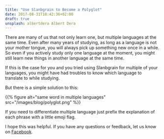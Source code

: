 ```yaml
---
title: "Use Slanbgrain to Become a Polyglot"
date: 2017-08-31T18:42:36+02:00
draft: true
unsplash: albertdera Albert Dera
---
```


There are many of us that not only learn one, but multiple languages at the same time.
Even after many years of studying, as long as a language is not your mother tongue, you will always pick up something new once in a while.
So even if you actively study only one language at the moment, you might still learn new things in another language at the same time.

If this is the case for you and you tried using Slanbgrain for multiple of your languages, you might have had troubles to know which language to translate to while studying.

But there is a simple solution to this:


{{% figure alt="same word in multiple languages" src="/images/blog/polyglot.png" %}}

If you need to differentiate multiple language just prefix the explanation of each phrase with a little emoji flag.


I hope this was helpful. If you have any questions or feedback, let us know on [Facebook](https://www.facebook.com/slangbrain/).
